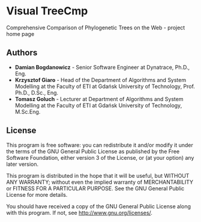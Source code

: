 # Visual TreeCmp
Comprehensive Comparison of Phylogenetic Trees on the Web - project home page

## Authors

* **Damian Bogdanowicz** - Senior Software Engineer at Dynatrace, Ph.D., Eng.
* **Krzysztof Giaro** - Head of the Department of Algorithms and System Modelling at the Faculty of ETI at Gdańsk University of Technology, Prof. Ph.D., D.Sc., Eng.
* **Tomasz Goluch** - Lecturer at Department of Algorithms and System Modelling at the Faculty of ETI at Gdańsk University of Technology, M.Sc.Eng.

## License

This program is free software: you can redistribute it and/or modify it under the terms of the GNU General Public License as published by the Free Software Foundation, either version 3 of
the License, or (at your option) any later version.

This program is distributed in the hope that it will be useful, but WITHOUT ANY WARRANTY; without even the implied warranty of MERCHANTABILITY or FITNESS FOR A PARTICULAR PURPOSE. See the GNU General Public License for more details.

You should have received a copy of the GNU General Public License along with this program. If not, see http://www.gnu.org/licenses/.
